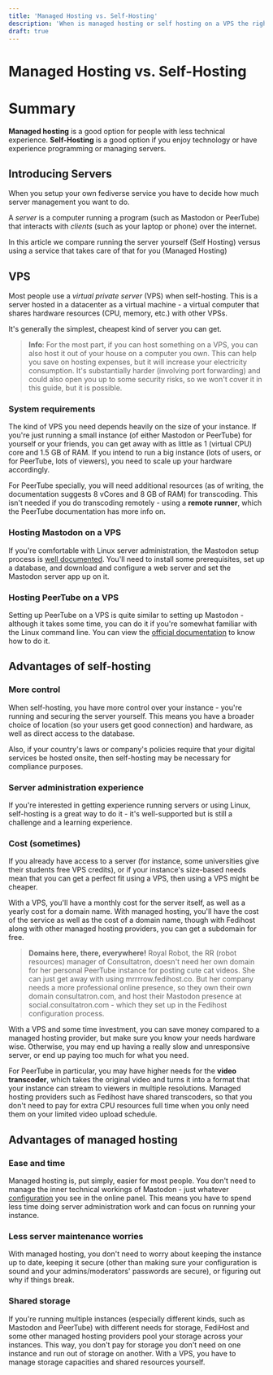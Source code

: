 ```yaml
---
title: 'Managed Hosting vs. Self-Hosting'
description: 'When is managed hosting or self hosting on a VPS the right choice'
draft: true
---
```

Managed Hosting vs. Self-Hosting
===

# Summary

**Managed hosting** is a good option for people with less technical experience.
**Self-Hosting** is a good option if you enjoy technology or have experience
programming or managing servers.

## Introducing Servers

When you setup your own fediverse service you have to decide how much server
management you want to do. 

A *server* is a computer running a program (such as Mastodon or PeerTube) 
that interacts with *clients* (such as your laptop or phone) over the internet.

In this article we compare running the server yourself (Self Hosting) versus
using a service that takes care of that for you (Managed Hosting) 

## VPS

Most people use a *virtual private server* (VPS) when self-hosting. This is a server 
hosted in a datacenter as a virtual machine - a virtual computer that 
shares hardware resources (CPU, memory, etc.) with other VPSs. 

It's generally the simplest, cheapest kind of server you can get.

> **Info**: For the most part, if you can host something on a VPS, you can also
> host it out of your house on a computer you own. This can help you save on
> hosting expenses, but it will increase your electricity consumption. It's
> substantially harder (involving port forwarding) and could also open you up to some
> security risks, so we won't cover it in this guide, but it is possible.

### System requirements

The kind of VPS you need depends heavily on the size of your instance. If
you're just running a small instance (of either Mastodon or PeerTube) for
yourself or your friends, you can get away with as little as 1 (virtual CPU)
core and 1.5 GB of RAM. If you intend to run a big instance (lots of users, or
for PeerTube, lots of viewers), you need to scale up your hardware accordingly.

For PeerTube specially, you will need additional resources (as of writing, the
documentation suggests 8 vCores and 8 GB of RAM) for transcoding. This isn't
needed if you do transcoding remotely - using a **remote runner**, which the
PeerTube documentation has more info on.

### Hosting Mastodon on a VPS

If you're comfortable with Linux server administration, the Mastodon setup
process is [well documented](https://docs.joinmastodon.org/user/run-your-own/).
You'll need to install some prerequisites, set up a database, and download and
configure a web server and set the Mastodon server app up on it.

### Hosting PeerTube on a VPS

Setting up PeerTube on a VPS is quite similar to setting up Mastodon - although
it takes some time, you can do it if you're somewhat familiar with the Linux
command line. You can view the [official
documentation](https://docs.joinpeertube.org/#create-your-own-instance) to know
how to do it.

## Advantages of self-hosting

### More control

When self-hosting, you have more control over your instance - you're running
and securing the server yourself. This means you have a broader choice of
location (so your users get good connection) and hardware, as well as direct
access to the database.

Also, if your country's laws or company's policies require that your digital
services be hosted onsite, then self-hosting may be necessary for compliance
purposes.

### Server administration experience

If you're interested in getting experience running servers or using Linux,
self-hosting is a great way to do it - it's well-supported but is still a
challenge and a learning experience.

### Cost (sometimes)

If you already have access to a server (for instance, some universities give
their students free VPS credits), or if your instance's size-based needs mean
that you can get a perfect fit using a VPS, then using a VPS might be cheaper.

With a VPS, you'll have a monthly cost for the server itself, as well as a
yearly cost for a domain name. With managed hosting, you'll have the cost of
the service as well as the cost of a domain name, though with Fedihost along
with other managed hosting providers, you can get a subdomain for free.

> **Domains here, there, everywhere!** Royal Robot, the RR (robot resources)
> manager of Consultatron, doesn't need her own domain for her personal
> PeerTube instance for posting cute cat videos. She can just get away with
> using mrrrrow.fedihost.co. But her company needs a more professional online
> presence, so they own their own domain consultatron.com, and host their
> Mastodon presence at social.consultatron.com - which they set up in the
> Fedihost configuration process.

<!-- if there is a fedihost pricing page, that should be linked here -->

With a VPS and some time investment, you can save money compared to a managed
hosting provider, but make sure you know your needs hardware wise. Otherwise,
you may end up having a really slow and unresponsive server, or end up paying
too much for what you need.

For PeerTube in particular, you may have higher needs for the **video
transcoder**, which takes the original video and turns it into a format that
your instance can stream to viewers in multiple resolutions. Managed hosting
providers such as Fedihost have shared transcoders, so that you don't need to
pay for extra CPU resources full time when you only need them on your limited
video upload schedule.

## Advantages of managed hosting

### Ease and time

Managed hosting is, put simply, easier for most people. You don't need to
manage the inner technical workings of Mastodon - just whatever
[configuration](/articles/mastodon/creating/configuring) you see in the online
panel. This means you have to spend less time doing server administration work
and can focus on running your instance.

### Less server maintenance worries

With managed hosting, you don't need to worry about keeping the instance up to
date, keeping it secure (other than making sure your configuration is sound and
your admins/moderators' passwords are secure), or figuring out why if things
break.

### Shared storage

If you're running multiple instances (especially different kinds, such as
Mastodon and PeerTube) with different needs for storage, FediHost and some
other managed hosting providers pool your storage across your instances. This
way, you don't pay for storage you don't need on one instance and run out of
storage on another. With a VPS, you have to manage storage capacities and
shared resources yourself.
